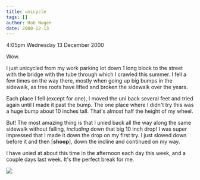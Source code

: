 ```yaml
---
title: unicycle
tags: []
author: Rob Nugen
date: 2000-12-13
---
```


<p class=date>4:05pm Wednesday 13 December 2000</p>

<p>Wow.</p>

<p>I just unicycled from my work parking lot down 1
long block to the street with the bridge with the tube
through which I crawled this summer.  I fell a few
times on the way there, mostly when going up big bumps
in the sidewalk, as tree roots have lifted and broken
the sidewalk over the years.</p>

<p>Each place I fell (except for one), I moved the uni
back several feet and tried again until I made it past
the bump.  The one place where I didn't try this was a
huge bump about 10 inches tall.  That's almost half
the height of my wheel.</p>

<p>But!  The most amazing thing is that I unied back
all the way along the same sidewalk without falling,
<em>including</em> down that big 10 inch drop!  I was
super impressed that I made it down the drop on my
first try.  I just slowed down before it and then
[<b>shoop</b>], down the incline and continued on my
way.</p>

<p>I have unied at about this time in the afternoon
each day this week, and a couple days last week.  It's
the perfect break for me.</p>

<p><img src="/images/rob/wL-ROB.gif"/></p>
